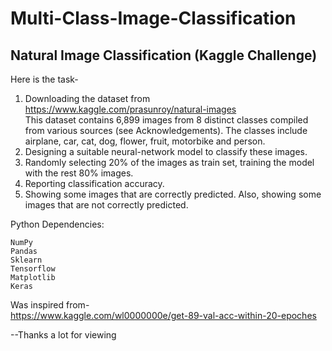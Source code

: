 # Multi-Class-Image-Classification
## Natural Image Classification (Kaggle Challenge) 

Here is the task-
1.	Downloading the dataset from https://www.kaggle.com/prasunroy/natural-images <br>This dataset contains 6,899 images from 8 distinct classes compiled from various sources (see Acknowledgements). The classes include airplane, car, cat, dog, flower, fruit, motorbike and person. 
3.	Designing a suitable neural-network model to classify these images. 
4.	Randomly selecting 20% of the images as train set, training the model with the rest 80% images. 
5.  Reporting classification accuracy. 
6.  Showing some images that are correctly predicted. Also, showing some images that are not correctly predicted.

Python Dependencies:

    NumPy
    Pandas
    Sklearn
    Tensorflow
    Matplotlib
    Keras

Was inspired from-<br>
https://www.kaggle.com/wl0000000e/get-89-val-acc-within-20-epoches

--Thanks a lot for viewing<br><br></p>
